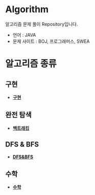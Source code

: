 # Algorithm

알고리즘 문제 풀이 Repository입니다.
- 언어 : JAVA
- 문제 사이트 : BOJ, 프로그래머스, SWEA

# 알고리즘 종류

## 구현

- __[구현](https://github.com/byunghyunkim0/Algorithm/tree/main/%EA%B5%AC%ED%98%84)__

## 완전 탐색

- __[백트래킹](https://github.com/byunghyunkim0/Algorithm/tree/main/%EB%B0%B1%ED%8A%B8%EB%9E%98%ED%82%B9)__

## DFS & BFS

- __[DFS&BFS](https://github.com/byunghyunkim0/Algorithm/tree/main/DFS%26BFS)__

## 수학

- __[수학](https://github.com/byunghyunkim0/Algorithm/tree/main/%EC%88%98%ED%95%99)__